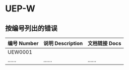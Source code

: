 # UEP-W

## 按编号列出的错误
| 编号 Number | 说明 Description | 文档链接 Docs |
| ----------- | ---------------- | ------------- |
| UEW0001  |                  |               |
| ……          | ……               | ……            |
